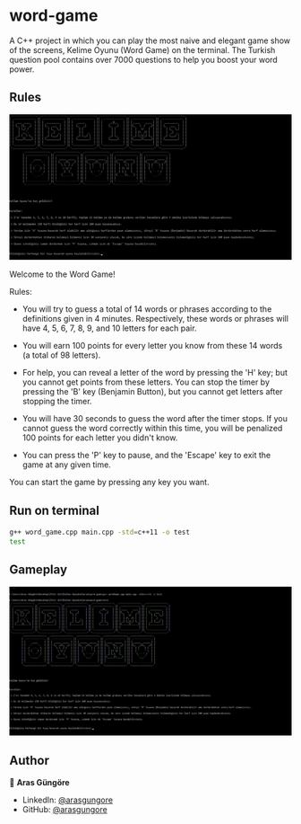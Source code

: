 # word-game

A C++ project in which you can play the most naive and elegant game show of the screens, Kelime Oyunu (Word Game) on the terminal. The Turkish question pool contains over 7000 questions to help you boost your word power.



## Rules

<p align="center">
    <img alt="Screenshot" src="https://github.com/arasgungore/word-game/blob/main/Screenshots/title_screen.jpg" width="1000">
</p>

Welcome to the Word Game!

Rules:

- You will try to guess a total of 14 words or phrases according to the definitions given in 4 minutes.
Respectively, these words or phrases will have 4, 5, 6, 7, 8, 9, and 10 letters for each pair.

- You will earn 100 points for every letter you know from these 14 words (a total of 98 letters).

- For help, you can reveal a letter of the word by pressing the 'H' key; but you cannot get points from these letters.
You can stop the timer by pressing the 'B' key (Benjamin Button), but you cannot get letters after stopping the timer.

- You will have 30 seconds to guess the word after the timer stops. If you cannot guess the word correctly within this time,
you will be penalized 100 points for each letter you didn't know.

- You can press the 'P' key to pause, and the 'Escape' key to exit the game at any given time.

You can start the game by pressing any key you want.



## Run on terminal

```sh
g++ word_game.cpp main.cpp -std=c++11 -o test
test
```



## Gameplay

<p align="center">
    <img alt="Screenshot" src="https://github.com/arasgungore/word-game/blob/main/Screenshots/gameplay.gif" width="1000">
</p>



## Author

👤 **Aras Güngöre**

* LinkedIn: [@arasgungore](https://www.linkedin.com/in/arasgungore)
* GitHub: [@arasgungore](https://github.com/arasgungore)
